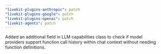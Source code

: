 ```yaml
---
"livekit-plugins-anthropic": patch
"livekit-plugins-google": patch
"livekit-plugins-openai": patch
"livekit-agents": patch
---
```


Added an additional field in LLM capabilities class to check if model providers support function call history within chat context without needing function definitions.
